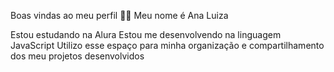 Boas vindas ao meu perfil 💙💙
Meu nome é Ana Luiza 

Estou estudando na Alura
Estou me desenvolvendo na linguagem JavaScript
Utilizo esse espaço para minha organização e compartilhamento dos meu projetos desenvolvidos
